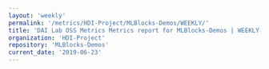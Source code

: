 ```yaml
---
layout: 'weekly'
permalink: '/metrics/HDI-Project/MLBlocks-Demos/WEEKLY/'
title: 'DAI Lab OSS Metrics Metrics report for MLBlocks-Demos | WEEKLY-REPORT-2019-06-23'
organization: 'HDI-Project'
repository: 'MLBlocks-Demos'
current_date: '2019-06-23'
---
```

